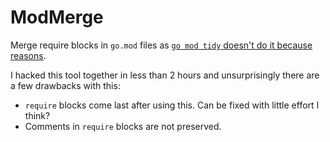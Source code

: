 # ModMerge

Merge require blocks in `go.mod` files as [`go mod tidy` doesn't do it because reasons](https://github.com/golang/go/issues/56471).

I hacked this tool together in less than 2 hours and unsurprisingly there are a few drawbacks with this:

- `require` blocks come last after using this. Can be fixed with little effort I think?
- Comments in `require` blocks are not preserved.
